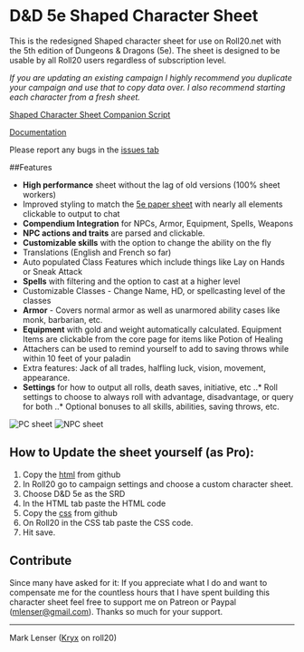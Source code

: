 # D&D 5e Shaped Character Sheet

This is the redesigned Shaped character sheet for use on Roll20.net with the 5th edition of Dungeons & Dragons (5e). The sheet is designed to be usable by all Roll20 users regardless of subscription level.

*If you are updating an existing campaign I highly recommend you duplicate your campaign and use that to copy data over. I also recommend starting each character from a fresh sheet.*

[Shaped Character Sheet Companion Script](https://github.com/symposion/roll20-api-scripts/tree/master/5eShapedCompanion/latest)

[Documentation](https://docs.google.com/document/d/1yPcIZ_bIc3JlnWsKZt2tAB0EQSIVEfeMtT0GifbpJIg)

Please report any bugs in the [issues tab](https://github.com/mlenser/roll20-character-sheets/issues)

##Features

* **High performance** sheet without the lag of old versions (100% sheet workers)
* Improved styling to match the [5e paper sheet](http://i.imgur.com/87GaRhL.jpg) with nearly all elements clickable to output to chat
* **Compendium Integration** for NPCs, Armor, Equipment, Spells, Weapons
* **NPC actions and traits** are parsed and clickable.
* **Customizable skills** with the option to change the ability on the fly
* Translations (English and French so far)
* Auto populated Class Features which include things like Lay on Hands or Sneak Attack
* **Spells** with filtering and the option to cast at a higher level
* Customizable Classes - Change Name, HD, or spellcasting level of the classes
* **Armor** - Covers normal armor as well as unarmored ability cases like monk, barbarian, etc.
* **Equipment** with gold and weight automatically calculated. Equipment Items are clickable from the core page for items like Potion of Healing
* Attachers can be used to remind yourself to add to saving throws while within 10 feet of your paladin
* Extra features: Jack of all trades, halfling luck, vision, movement, appearance.
* **Settings** for how to output all rolls, death saves, initiative, etc
..* Roll settings to choose to always roll with advantage, disadvantage, or query for both
..* Optional bonuses to all skills, abilities, saving throws, etc.

![PC sheet](http://i.imgur.com/T2hbvnA.jpg "PC sheet")
![NPC sheet](http://i.imgur.com/li1ETpJ.jpg "NPC sheet")

## How to Update the sheet yourself (as Pro):

1. Copy the [html](https://raw.githubusercontent.com/mlenser/roll20-character-sheets/master/5eShaped/D%26D_5e.html) from github
2. In Roll20 go to campaign settings and choose a custom character sheet.
3. Choose D&D 5e as the SRD
4. In the HTML tab paste the HTML code
5. Copy the [css](https://raw.githubusercontent.com/mlenser/roll20-character-sheets/master/5eShaped/D%26D_5e.css) from github
6. On Roll20 in the CSS tab paste the CSS code.
7. Hit save.

## Contribute
Since many have asked for it: If you appreciate what I do and want to compensate me for the countless hours that I have spent building this character sheet feel free to support me on Patreon or Paypal (mlenser@gmail.com).
Thanks so much for your support.


---

Mark Lenser ([Kryx](https://app.roll20.net/users/277007/kryx) on roll20)